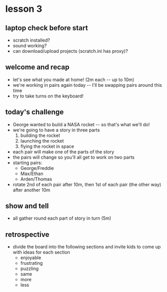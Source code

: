# lesson 3

## laptop check before start
* scratch installed?
* sound working?
* can download/upload projects (scratch.ini has proxy)?

## welcome and recap
* let's see what you made at home! (2m each -- up to 10m)
* we're working in pairs again today -- I'll be swapping pairs around this time
* try to take turns on the keyboard!

## today's challenge
* George wanted to build a NASA rocket -- so that's what we'll do!
* we're going to have a story in three parts
  1. building the rocket
  2. launching the rocket
  3. flying the rocket in space
* each pair will make one of the parts of the story
* the pairs will change so you'll all get to work on two parts
* starting pairs:
  * George/Freddie
  * Max/Ethan
  * Arden/Thomas
* rotate 2nd of each pair after 10m, then 1st of each pair (the other way) after another 10m

## show and tell
* all gather round each part of story in turn (5m)

## retrospective
* divide the board into the following sections and invite kids to come up with ideas for each section
  * enjoyable
  * frustrating
  * puzzling
  * same
  * more
  * less